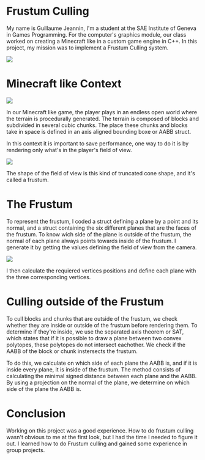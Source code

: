 # Frustum Culling

My name is Guillaume Jeannin, I'm a student at the SAE Institute of Geneva in Games Programming.
For the computer's graphics module, our class worked on creating a Minecraft like in a custom game engine in C++.
In this project, my mission was to implement a Frustum Culling system.

![](https://github.com/GJeannin0/GJeannin0.Github.io/blob/master/Image/frustum.PNG)

# Minecraft like Context

![](https://github.com/GJeannin0/GJeannin0.Github.io/blob/master/Image/mclike.JPG)

In our Minecraft like game, the player plays in an endless open world where the terrain is procedurally generated.
The terrain is composed of blocks and subdivided in several cubic chunks.
The place these chunks and blocks take in space is defined in an axis aligned bounding boxe or AABB struct.

In this context it is important to save performance, one way to do it is by rendering only what's in the player's field of view.

![](https://github.com/GJeannin0/GJeannin0.Github.io/blob/master/Image/fov.JPG)

The shape of the field of view is this kind of truncated cone shape, and it's called a frustum.

# The Frustum

To represent the frustum, I coded a struct defining a plane by a point and its normal, and a struct containing the six different planes that are the faces of the frustum.
To know wich side of the plane is outside of the frustum, the normal of each plane always points towards inside of the frustum.
I generate it by getting the values defining the field of view from the camera.

![](https://github.com/GJeannin0/GJeannin0.Github.io/blob/master/Image/cam.PNG)

I then calculate the requiered vertices positions and define each plane with the three corresponding vertices.

# Culling outside of the Frustum

To cull blocks and chunks that are outside of the frustum, we check whether they are inside or outside of the frustum before rendering them.
To determine if they're inside, we use the separated axis theorem or SAT, which states that if it is possible to draw a plane between two convex polytopes, these polytopes do not intersect eachother.
We check if the AABB of the block or chunk instersects the frustum.

To do this, we calculate on which side of each plane the AABB is, and if it is inside every plane, it is inside of the frustum.
The method consists of calculating the minimal signed distance between each plane and the AABB.
By using a projection on the normal of the plane, we determine on which side of the plane the AABB is.

# Conclusion

Working on this project was a good experience.
How to do frustum culling wasn't obvious to me at the first look, but I had the time I needed to figure it out. 
I learned how to do Frustum culling and gained some experience in group projects.


